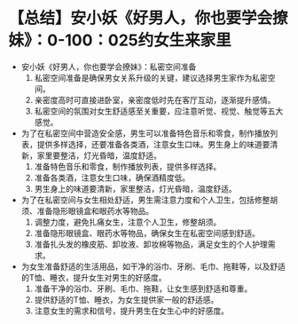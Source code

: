 # 【总结】安小妖《好男人，你也要学会撩妹》：0-100：025约女生来家里

-   安小妖《好男人，你也要学会撩妹》：私密空间准备
    1.  私密空间准备是确保男女关系升级的关键，建议选择男生家作为私密空间。
    2.  亲密度高时可直接进卧室，亲密度低时先在客厅互动，逐渐提升感情。
    3.  私密空间的氛围对女生舒适感至关重要，应注意听觉、视觉、触觉等五大感觉。
-   为了在私密空间中营造安全感，男生可以准备特色音乐和零食，制作播放列表，提供多样选择，还要准备各类酒，注意女生口味。男生身上的味道要清新，家里要整洁，灯光昏暗，温度舒适。
    1.  准备特色音乐和零食，制作播放列表，提供多样选择。
    2.  准备各类酒，注意女生口味，确保酒精度低。
    3.  男生身上的味道要清新，家里整洁，灯光昏暗，温度舒适。
-   为了在私密空间与女生相处舒适，男生需注意力度和个人卫生，包括修整胡须、准备隐形眼镜盒和眼药水等物品。
    1.  调整力度，避免扎痛女生，注意个人卫生，修整胡须。
    2.  准备隐形眼镜盒、眼药水等物品，确保女生在私密空间感到舒适。
    3.  准备扎头发的橡皮筋、卸妆液、卸妆棉等物品，满足女生的个人护理需求。
-   为女生准备舒适的生活用品，如干净的浴巾、牙刷、毛巾、拖鞋等，以及舒适的T恤、睡衣，提升女生对男生的好感度。
    1.  准备干净的浴巾、牙刷、毛巾、拖鞋，让女生感到舒适和尊重。
    2.  提供舒适的T恤、睡衣，为女生提供家一般的舒适感。
    3.  注意女生的需求和信号，提升男生在女生心中的好感度。
